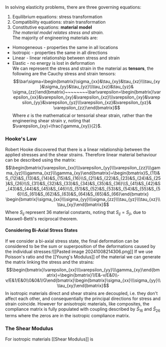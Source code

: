 In solving elasticity problems, there are three governing equations:
1) Equilibrium equations: stress transformation
2) Compatibility equations: strain transformation
3) Constitutive equations: **material model**
\
*The material model relates stress and strain.*
\
The majority of engineering materials are:
- Homogeneous - properties the same in all locations
- Isotropic - properties the same in all directions
- Linear - linear relationship between stress and strain
- Elastic - no energy is lost in deformation
\
We can represent the stress and strain in the material as **tensors**, the following are the Cauchy stress and strain tensors:
$$\bar\sigma=\begin{bmatrix}\sigma_{xx}&\tau_{xy}&\tau_{xz}\\\tau_{xy}&\sigma_{yy}&\tau_{yz}\\\tau_{xz}&\tau_{yz}& \sigma_{zz}\end{bmatrix}~~~~~~~~\bar\varepsilon=\begin{bmatrix}\varepsilon_{xx}&\varepsilon_{xy}&\varepsilon_{xz}\\\varepsilon_{xy}&\varepsilon_{yy}&\varepsilon_{yz}\\\varepsilon_{xz}&\varepsilon_{yz}& \varepsilon_{zz}\end{bmatrix}$$
Where $\varepsilon$ is the mathematical or tensorial shear strain, rather than the engineering shear strain $\gamma$, noting that $\varepsilon_{xy}=\frac{\gamma_{xy}}{2}$.
### Hooke's Law
Robert Hooke discovered that there is a linear relationship between the applied stresses and the shear strains.
Therefore linear material behaviour can be described using the matrix:
$$\begin{bmatrix}\varepsilon_{xx}\\\varepsilon_{yy}\\\varepsilon_{zz}\\\gamma_{yz}\\\gamma_{xz}\\\gamma_{xy}\end{bmatrix}=\begin{bmatrix}S_{11}&S_{12}&S_{13}&S_{14}&S_{15}&S_{16}\\S_{21}&S_{22}&S_{23}&S_{24}&S_{25}&S_{26}\\S_{31}&S_{32}&S_{33}&S_{34}&S_{35}&S_{36}\\S_{41}&S_{42}&S_{43}&S_{44}&S_{45}&S_{46}\\S_{51}&S_{52}&S_{53}&S_{54}&S_{55}&S_{56}\\S_{61}&S_{62}&S_{63}&S_{64}&S_{65}&S_{66}\end{bmatrix}        \begin{bmatrix}\sigma_{xx}\\\sigma_{yy}\\\sigma_{zz}\\\tau_{yz}\\\tau_{xz}\\\tau_{xy}\end{bmatrix}$$
Where $S_{ij}$ represent 36 material constants, noting that $S_{ij}=S_{ji}$, due to Maxwell-Betti's reciprocal theorem.
#### Considering Bi-Axial Stress States
If we consider a bi-axial stress state, the final deformation can be considered to be the sum or superposition of the deformations caused by the individual stresses:![[Pasted image 20241008214306.png]]
If we use Poisson's ratio and the [[Young's Modulus]] of the material we can generate the matrix linking the stress and the strains:
$$\begin{bmatrix}\varepsilon_{xx}\\\varepsilon_{yy}\\\gamma_{xy}\end{bmatrix}=\begin{bmatrix}1/E&-v/E&0\\-v/E&1/E&0\\0&0&1/G\end{bmatrix}\begin{bmatrix}\sigma_{xx}\\\sigma_{yy}\\\tau_{xy}\end{bmatrix}$$
In isotropic materials direct and shear strains are decoupled, i.e. they don't affect each other, and consequentially the principal directions for stress and strain coincide.
However for anisotropic materials, like composites, the compliance matrix is fully populated with coupling described by $\bar{S}_{16}$ and $\bar{S}_{26}$ terms where the zeros are in the isotropic compliance matrix.
### The Shear Modulus
For isotropic materials [[Shear Modulus]] is 